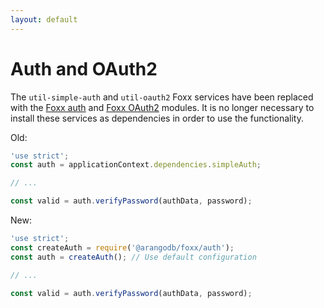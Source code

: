 ```yaml
---
layout: default
---
```

Auth and OAuth2
===============

The `util-simple-auth` and `util-oauth2` Foxx services have been replaced with the [Foxx auth](foxx-reference-modules-auth.html)
and [Foxx OAuth2](foxx-reference-modules-o-auth2.html) modules.
It is no longer necessary to install these services as dependencies in order to use the functionality.

Old:

```js
'use strict';
const auth = applicationContext.dependencies.simpleAuth;

// ...

const valid = auth.verifyPassword(authData, password);
```

New:

```js
'use strict';
const createAuth = require('@arangodb/foxx/auth');
const auth = createAuth(); // Use default configuration

// ...

const valid = auth.verifyPassword(authData, password);
```
